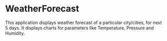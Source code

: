 # WeatherForecast
This application displays weather forecast of a particular city/cities, for next 5 days.
It displays charts for parameters like Temperature, Pressure and Humidity.

